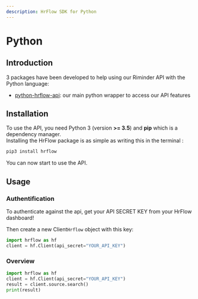 ```yaml
---
description: HrFlow SDK for Python
---
```


# Python

## Introduction

3 packages have been developed to help using our Riminder API with the Python language:

* [python-hrflow-api](https://github.com/Riminder/python-hrflow-api): our main python wrapper to access our API features

## Installation

To use the API, you need Python 3 \(version **&gt;= 3.5**\) and **pip** which is a dependency manager.  
Installing the HrFlow package is as simple as writing this in the terminal :

```bash
pip3 install hrflow
```

You can now start to use the API.

## Usage

### Authentification

To authenticate against the api, get your API SECRET KEY from your HrFlow dashboard!

Then create a new Client`Hrflow` object with this key:

```python
import hrflow as hf
client = hf.Client(api_secret="YOUR_API_KEY")
```

### Overview

```python
import hrflow as hf
client = hf.Client(api_secret="YOUR_API_KEY")
result = client.source.search()
print(result)
```



